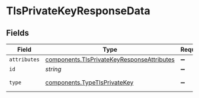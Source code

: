 # TlsPrivateKeyResponseData


## Fields

| Field                                                                                                           | Type                                                                                                            | Required                                                                                                        | Description                                                                                                     | Example                                                                                                         |
| --------------------------------------------------------------------------------------------------------------- | --------------------------------------------------------------------------------------------------------------- | --------------------------------------------------------------------------------------------------------------- | --------------------------------------------------------------------------------------------------------------- | --------------------------------------------------------------------------------------------------------------- |
| `attributes`                                                                                                    | [components.TlsPrivateKeyResponseAttributes](../../../sdk/models/components/tlsprivatekeyresponseattributes.md) | :heavy_minus_sign:                                                                                              | N/A                                                                                                             |                                                                                                                 |
| `id`                                                                                                            | *string*                                                                                                        | :heavy_minus_sign:                                                                                              | N/A                                                                                                             | KeYguUGZzb2W9Euo4moOR                                                                                           |
| `type`                                                                                                          | [components.TypeTlsPrivateKey](../../../sdk/models/components/typetlsprivatekey.md)                             | :heavy_minus_sign:                                                                                              | Resource type                                                                                                   |                                                                                                                 |